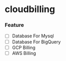 # cloudbilling

### Feature ######
- [ ] Database For Mysql
- [ ] Database For BigQuery
- [ ] GCP Billing
- [ ] AWS Billing